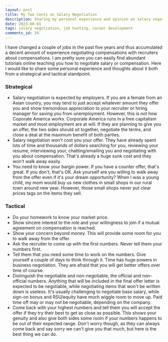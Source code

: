 ```yaml
---
layout: post
title: My Two Cents on Salary Negotiation
description: Sharing my personal experience and opinion on salary negotiation
date: 2023-08-01
tags: salary negotiation, job hunting, career development
comments_id: 34
---
```


I have changed a couple of jobs in the past five years and thus accumulated a decent amount of experience negotiating compensations with recruiters about compensations. I am pretty sure you can easily find abundant tutorials online teaching you how to negotiate salary or compensation. Here I would like to share some personal experience and thoughts about it both from a strategical and tactical standpoint. 

### Strategical 
- Salary negotiation is expected by employers. If you are a female from an Asian country, you may tend to just accept whatever amount they offer you and show tremondous appreciation to your recruiter or hiring manager for saving you from unemployment. However, this is not how Coporate America works. Corporate America runs in a free capitalism market and most employment are at will. If they are planning to give you an offer, the two sides should sit together, negotiate the terms, and close a deal at the maximum benefit of both parties.
- Salary negotiation won't cost you your offer. They have already spent lots of time and thousands of dollars searching for you, reviewing your resume, interviewing your, chatting/emailing you and negotiating with you about compensation. That's already a huge sunk cost and they won't walk away easily.
- You need to know your bargin power. If you have a counter offer, that's great. If you don't, that's OK. Ask yourself are you willing to walk away from the offer even if it's your dream opportunity? When I was a young child, my mom would buy us new clothes in small shops in our rural town around new year. However, those small shops never put clear prices tags on the items they sell.

### Tactical
- Do your homework to know your market price.
- Show sincere interest to the role and your willingness to join if a mutual agreement on compensation is reached.
- Show your concern beyond money. This will provide some room for you to walk away from the offer. 
- Ask the recruiter to come up with the first numbers. Never tell them your numbers first.
- Tell them that you need some time to work on the numbers. Give yourself a couple of days to think through it. Time has huge powers in business negotiation. They are afraid that you will get better offers over time of course.
- Distinguish the negotiable and non-negotiable, the official and non-official numbers. Anything that will be included in the final offer letter is expected to be negotiable, while negotiating items that won't be written down is useless. It's usually challenging to negotiate base salary, while sign-on bonus and RSU/equity have much wiggle room to move up. Paid time off may or may not be negotiable, depending on the company.
- Come back with your highest numbers and tell them you will accept the offer if they try their best to get as close as possible. This shows your genuity and also give both sides some room if your numbers happens to be out of their expected range. Don't worry though, as they can always come back and say sorry we can't give you that much, but here is the best thing we can do. 